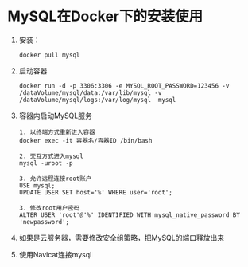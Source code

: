# MySQL在Docker下的安装使用

1. 安装：

   ```
   docker pull mysql
   ```

2. 启动容器

   ```
   docker run -d -p 3306:3306 -e MYSQL_ROOT_PASSWORD=123456 -v /dataVolume/mysql/data:/var/lib/mysql -v /dataVolume/mysql/logs:/var/log/mysql  mysql
   ```

3. 容器内启动MySQL服务

   ```
   1. 以终端方式重新进入容器
   docker exec -it 容器名/容器ID /bin/bash
   
   2. 交互方式进入mysql
   mysql -uroot -p
   
   3. 允许远程连接root账户
   USE mysql;
   UPDATE USER SET host='%' WHERE user='root';
   
   3. 修改root用户密码
   ALTER USER 'root'@'%' IDENTIFIED WITH mysql_native_password BY 'newpassword';
   
   ```

4. 如果是云服务器，需要修改安全组策略，把MySQL的端口释放出来

5. 使用Navicat连接mysql